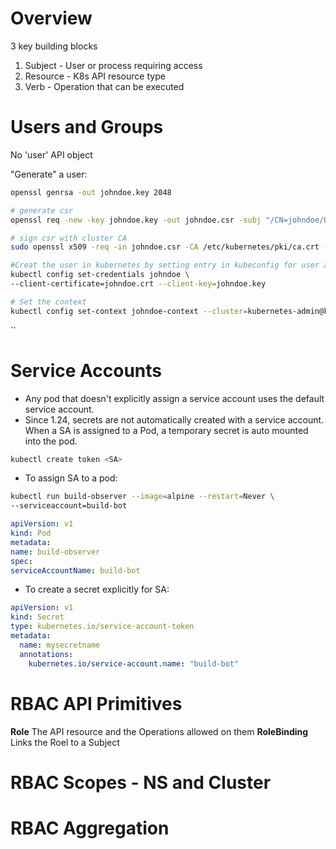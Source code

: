 # Overview
3 key building blocks
1. Subject - User or process requiring access
2. Resource - K8s API resource type
3. Verb - Operation that can be executed

# Users and Groups
No 'user' API object

"Generate" a user:
``` bash
openssl genrsa -out johndoe.key 2048

# generate csr
openssl req -new -key johndoe.key -out johndoe.csr -subj "/CN=johndoe/O=cka-study-guide"

# sign csr with cluster CA
sudo openssl x509 -req -in johndoe.csr -CA /etc/kubernetes/pki/ca.crt -CAkey /etc/kubernetes/pki/ca.key -CAcreateserial -out johndoe.crt -days 364

#Creat the user in kubernetes by setting entry in kubeconfig for user and pint to CRT and key file
kubectl config set-credentials johndoe \
--client-certificate=johndoe.crt --client-key=johndoe.key

# Set the context
kubectl config set-context johndoe-context --cluster=kubernetes-admin@kubernetes --user=johndoe
```
``

# Service Accounts
- Any pod that doesn't explicitly assign a service account uses the default service account.
- Since 1.24, secrets are not automatically created with a service account. When a SA is assigned to a Pod, a temporary secret is auto mounted into the pod.
```bash
kubectl create token <SA>
```

- To assign SA to a pod:
``` bash
kubectl run build-observer --image=alpine --restart=Never \
--serviceaccount=build-bot
```

```yaml
apiVersion: v1
kind: Pod
metadata:
name: build-observer
spec:
serviceAccountName: build-bot
```

- To create a secret explicitly for SA:
```yaml
apiVersion: v1
kind: Secret
type: kubernetes.io/service-account-token
metadata:
  name: mysecretname
  annotations:
    kubernetes.io/service-account.name: "build-bot"
```
# RBAC API Primitives
**Role**
The API resource and the Operations allowed on them
**RoleBinding**
Links the Roel to a Subject




# RBAC Scopes - NS and Cluster


# RBAC Aggregation